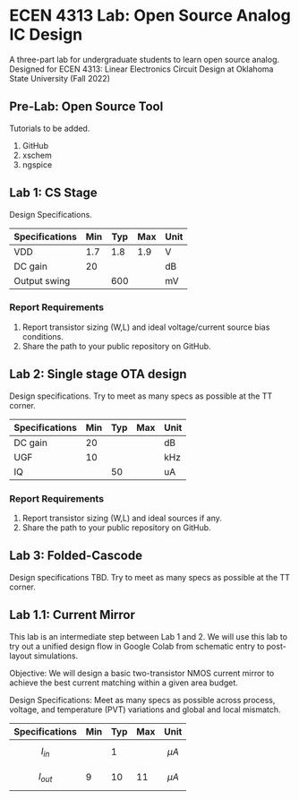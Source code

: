 # ECEN 4313 Lab: Open Source Analog IC Design
A three-part lab for undergraduate students to learn open source analog. Designed for
ECEN 4313: Linear Electronics Circuit Design at Oklahoma State University (Fall 2022)

## Pre-Lab: Open Source Tool
Tutorials to be added.
1. GitHub
2. xschem
3. ngspice

## Lab 1: CS Stage

Design Specifications.

| Specifications | Min | Typ | Max | Unit |
| ---------| ------| -------|-------|-----|
| VDD  |  1.7   |  1.8   |  1.9   |  V   |
| DC gain | 20  |      |    |  dB |
| Output swing |    | 600   |    |  mV |

### Report Requirements
1. Report transistor sizing (W,L) and ideal voltage/current source bias conditions.
2. Share the path to your public repository on GitHub.

## Lab 2: Single stage OTA design

Design specifications. Try to meet as many specs as possible at the TT corner.

| Specifications | Min | Typ | Max | Unit |
| ---------| ------| -------|-------|-----|
| DC gain | 20  |      |    |  dB |
| UGF    |  10   |     |     |  kHz   |
| IQ    |     |  50   |     |  uA |

### Report Requirements
1. Report transistor sizing (W,L) and ideal sources if any.
2. Share the path to your public repository on GitHub.

## Lab 3: Folded-Cascode 

Design specifications TBD. Try to meet as many specs as possible at the TT corner.

## Lab 1.1: Current Mirror

This lab is an intermediate step between Lab 1 and 2. We will use this lab
to try out a unified design flow in Google Colab from schematic entry to post-layout simulations.

Objective: We will design a basic two-transistor NMOS current mirror to achieve
the best current matching within a given area budget. 

Design Specifications: Meet as many specs as possible across process, voltage,
and temperature (PVT) variations and global and local mismatch. 

| Specifications | Min | Typ | Max | Unit |
| --------- |  ----- | ------ | ------ | ----- |
| $$I_{in}$$  |      |  1    |     | $$\mu A$$  |
| $$I_{out}$$ |  9    |  10   |  11  | $$\mu A$$  |



